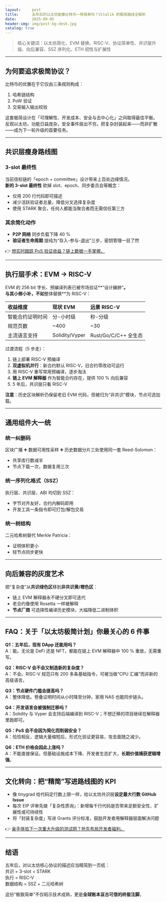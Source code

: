 ```yaml
---
layout:     post
title:      五年后的以太坊能像比特币一样简单吗？Vitalik 的极简路线全解析
date:       2025-09-05
header-img: img/post-bg-desk.jpg
catalog: true
---
```


> 核心关键词：以太坊简化、EVM 替换、RISC-V、协议简单性、共识层升级、向后兼容、SSZ 序列化、ETH 韧性与扩展性

---

## 为何要追求极简协议？

比特币的优雅在于它仅由三条规则构成：  
1. 哈希链结构  
2. PoW 验证  
3. 交易输入输出校验  

这套极简设计在「可理解性、开发成本、安全与去中心化」之间取得最佳平衡。  
反观以太坊，功能日益庞杂，安全事件层出不穷。把复杂封装起来——而非扩散——成为下一轮升级的首要任务。

---

## 共识层瘦身路线图

### 3-slot 最终性

当前信标链的「epoch + committee」设计带来上百处边缘情况。  
**新的 3-slot 最终性** 砍掉 slot、epoch、同步委员会等概念：  
- 仅用 200 行代码即可描述  
- 减少活跃验证者总量，降低分叉选择复杂度  
- 使用 STARK 聚合，任何人都能当聚合者而无需信任第三方  

### 其余简化动作

- **P2P 网络** 同步负载下降 40 %  
- **验证者生命周期** 提纯为“存入-参与-退出”三步，密钥管理一目了然  

👉 [想实时跟踪 PoS 验证收益？链上数据一手掌握。](https://okxdog.com/)

---

## 执行层手术：EVM → RISC-V

EVM 的 256 bit 字长、预编译列表已被市场验证**“设计臃肿”**。  
与其小修小补，不如**整体替换**为 RISC-V：

| 收益维度 | 现状 EVM | 远景 RISC-V |
|:--|:--|:--|
| 智能合约证明时间 | 分-小时级 | 秒-分级 |
| 规范页数 | ~400 | ~30 |
| 主流语言支持 | Solidity/Vyper | Rust/Go/C/C++ 全生态 |

过渡流程（5 步走）：  
1. 链上部署 RISC-V 预编译  
2. **双虚拟机并行**：新合约默认 RISC-V，旧合约零改动可运行  
3. 用 RISC-V 重写常用预编译，逐步淘汰  
4. **链上 EVM 解释器** 作为智能合约存在，提供 100 % 向后兼容  
5. 5 年后，共识层只看 RISC-V  

**注意**：历史区块解析仍保留老旧 EVM 代码，但被归为“非共识”模块，节点可选加载。

---

## 通用组件大一统

### 统一纠删码  
区块广播 ➕ 数据可用性采样 ➕ 历史数据分片三处使用同一套 Reed-Solomon：  
- 共享库行数减半  
- 节点下载一次，数据复用三次  

### 统一序列化格式（SSZ）  
执行层、共识层、ABI 均切到 SSZ：  
- 字节对齐友好，合约内解码即用  
- 开发工具一条指令即可打包/解包交易  

### 统一树结构  
二元哈希树替代 Merkle Patricia：  
- 证明体积更小  
- 轻节点同步更快  

---

## 向后兼容的灰度艺术

把“复杂度”从**共识绿色区**移到**非共识黄/橙色区**：  
- 链上 EVM 解释器永不硬分叉即可迭代  
- 老合约像使用 Rosetta 一样被解释  
- **节点厂商** 可选择性编译历史模块，大幅降低二进制体积  

---

## FAQ：关于「以太坊极简计划」你最关心的 6 件事

**Q1：五年后，现有 DApp 还能用吗？**  
A：能。无论是 DeFi 还是 NFT，都能在链上 EVM 解释器中 100 % 重放，无需重写。

**Q2：RISC-V 会不会又制造新的复杂度？**  
A：不会。RISC-V 规范只有 200 多条基础指令，可被当做“CPU 汇编”而非新的高级语言。

**Q3：节点硬件门槛会提高吗？**  
A：整体降低。卷叠证明时间从小时降至分钟，家用 NAS 也能同步链头。

**Q4：开发语言会被强制迁移吗？**  
A：Solidity 与 Vyper 会支持后端编译到 RISC-V；不想迁移的项目继续在解释器里跑即可。

**Q5：PoS 会不会因为简化而削弱安全？**  
A：恰恰相反，逻辑大量缩短后，形式化验证更容易，攻击面随之减少。

**Q6：ETH 价格会因此上涨吗？**  
A：不能直接保证。但基础设施成本下降、开发者生态扩大，**长期价值捕获逻辑增强**。

---

## 文化转向：把“精简”写进路线图的 KPI

- 像 tinygrad 给代码定行数上限一样，给以太坊共识层**设定最大行数 GitHub Issue**  
- 每次 EIP 评审先做「复杂性质询」：新增每千行代码是否带来足额安全性、扩展性或可持续性  
- 将「封装复杂度」写进 Grants 评分标准，鼓励开发者用解释器层面解决问题  

👉 [亲手体验下一次重大升级的测试网？抢先布局开发者福利。](https://okxdog.com/)

---

## 结语

五年后，对以太坊核心协议的描述应当精简到一页纸：  
共识 = 3-slot + STARK  
执行 = RISC-V  
数据结构 = SSZ + 二元哈希树  

这份“极致简单”不仅昭示技术成熟，更是**全球账本亘古可信的终极注脚**。